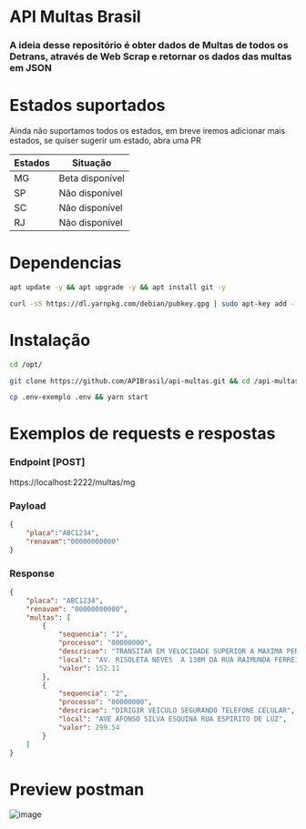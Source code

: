 # API Multas Brasil 
### A ideia desse repositório é obter dados de Multas de todos os Detrans, através de Web Scrap e retornar os dados das multas em JSON

# Estados suportados
Ainda não suportamos todos os estados, em breve  iremos adicionar mais estados, se quiser sugerir um estado, abra uma PR

| Estados  | Situação |
| ------------- | ------------- |
| MG  | Beta disponível  |
| SP  | Não disponível  |
| SC  | Não disponível  |
| RJ  | Não disponível  |

# Dependencias
```bash
apt update -y && apt upgrade -y && apt install git -y 
```

```bash
curl -sS https://dl.yarnpkg.com/debian/pubkey.gpg | sudo apt-key add - && echo "deb https://dl.yarnpkg.com/debian/ stable main" | sudo tee /etc/apt/sources.list.d/yarn.list && sudo apt update -y && sudo apt install yarn -y && yarn global add pm2
```

# Instalação
```bash 
cd /opt/
```

```bash
git clone https://github.com/APIBrasil/api-multas.git && cd /api-multas
```

```bash
cp .env-exemplo .env && yarn start
```

# Exemplos de requests e respostas
### Endpoint [POST]

https://localhost:2222/multas/mg

### Payload
```json
{ 
    "placa":"ABC1234",
    "renavam":"00000000000"
}
```

### Response
```json
{
    "placa": "ABC1234",
    "renavam": "00000000000",
    "multas": [
        {
            "sequencia": "1",
            "processo": "00000000",
            "descricao": "TRANSITAR EM VELOCIDADE SUPERIOR A MAXIMA PERMITIDA EM ATE 2",
            "local": "AV. RISOLETA NEVES  A 138M DA RUA RAIMUNDA FERREIR",
            "valor": 152.11
        },
        {
            "sequencia": "2",
            "processo": "00000000",
            "descricao": "DIRIGIR VEICULO SEGURANDO TELEFONE CELULAR",
            "local": "AVE AFONSO SILVA ESQUINA RUA ESPIRITO DE LUZ",
            "valor": 299.54
        }
    ]
}
```
# Preview postman
![image](https://github.com/APIBrasil/api-multas/assets/31408451/88be72e5-84f7-43b5-8e2f-cbf49bfea860)

